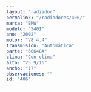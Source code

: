 ```yaml
---
layout: "radiador"
permalink: "/radiadores/406/"
marca: "BMW"
modelo: "540I"
ano: "2002"
motor: "V8 4.4"
transmision: "Automática"
parte: "60648A"
clima: "Con clima"
alto: "25 9/16"
ancho: "17"
observaciones: ""
id: "406"
---
```


